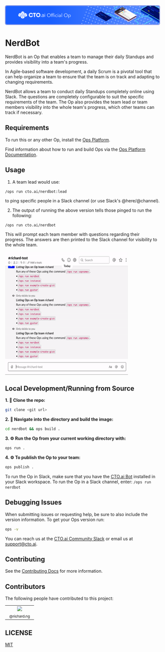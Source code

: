 ![](assets/banner.png)

# NerdBot

NerdBot is an Op that enables a team to manage their daily Standups and provides visibility into a team's progress.

In Agile-based software development, a daily Scrum is a pivotal tool that can help organize a team to ensure that the team is on track and adapting to changing requirements.

NerdBot allows a team to conduct daily Standups completely online using Slack. The questions are completely configurable to suit the specific requirements of the team.
The Op also provides the team lead or team members visibility into the whole team's progress, which other teams can track if necessary.

## Requirements
To run this or any other Op, install the [Ops Platform](https://cto.ai/platform).

Find information about how to run and build Ops via the [Ops Platform Documentation](https://cto.ai/docs/overview).

## Usage
1. A team lead would use:
```
/ops run cto.ai/nerdbot:lead
```
to ping specific people in a Slack channel (or use Slack's @here/@channel).

2. The output of running the above version tells those pinged to run the following:
```
/ops run cto.ai/nerdbot
```
This will prompt each team member with questions regarding their progress. The answers are then printed to the Slack channel for visibility to the whole team.

<img src="assets/record.gif" width="400" height="400" />

## Local Development/Running from Source
**1. 👯 Clone the repo:**

```bash
git clone <git url>
```

**2. 🔨 Navigate into the directory and build the image:**

```bash
cd nerdbot && ops build .
```

**3. ⚙️  Run the Op from your current working directory with:**

```bash
ops run .
```

**4. ⚙️  To publish the Op to your team:**

```bash
ops publish .
```
To run the Op in Slack, make sure that you have the [CTO.ai Bot](https://cto.ai/platform) installed
in your Slack workspace. To run the Op in a Slack channel, enter: `/ops run nerdbot`

## Debugging Issues
When submitting issues or requesting help, be sure to also include the version information. To get your Ops version run:

```bash
ops -v
```
You can reach us at the [CTO.ai Community Slack](https://cto-ai-community.slack.com/) or email us at support@cto.ai.

## Contributing
See the [Contributing Docs](CONTRIBUTING.md) for more information.

## Contributors
The following people have contributed to this project:
<table>
  <tbody>
    <tr>
      <td align="center" style="width: 80px;">
        <a href="https://gitlab.com/richard.ng">
          <img src="https://secure.gravatar.com/avatar/3fd6898a674a8d03c16ddf59de30fe61?s=100&d=identicon" style="width: 100px;"><br>
          <sub>@richard.ng</sub>
        </a><br>
      </td>
    </tr>
    </tbody>
</table>

## LICENSE
[MIT](LICENSE)
